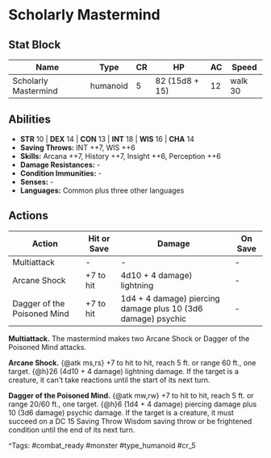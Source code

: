 # Scholarly Mastermind

## Stat Block

| Name | Type | CR | HP | AC | Speed |
|------|------|----|----|----|-------|
| Scholarly Mastermind | humanoid | 5 | 82 (15d8 + 15) | 12 | walk 30 |

## Abilities

- **STR** 10 | **DEX** 14 | **CON** 13 | **INT** 18 | **WIS** 16 | **CHA** 14
- **Saving Throws:** INT ++7, WIS ++6  
- **Skills:** Arcana ++7, History ++7, Insight ++6, Perception ++6  
- **Damage Resistances:** -  
- **Condition Immunities:** -  
- **Senses:** -  
- **Languages:** Common plus three other languages


## Actions

| Action | Hit or Save | Damage | On Save |
|--------|--------------|--------|----------|
| Multiattack | - | - | - |
| Arcane Shock | +7 to hit | 4d10 + 4 damage) lightning | - |
| Dagger of the Poisoned Mind | +7 to hit | 1d4 + 4 damage) piercing damage plus 10 (3d6 damage) psychic | - |

**Multiattack.** The mastermind makes two Arcane Shock or Dagger of the Poisoned Mind attacks.

**Arcane Shock.** {@atk ms,rs} +7 to hit to hit, reach 5 ft. or range 60 ft., one target. {@h}26 (4d10 + 4 damage) lightning damage. If the target is a creature, it can't take reactions until the start of its next turn.

**Dagger of the Poisoned Mind.** {@atk mw,rw} +7 to hit to hit, reach 5 ft. or range 20/60 ft., one target. {@h}6 (1d4 + 4 damage) piercing damage plus 10 (3d6 damage) psychic damage. If the target is a creature, it must succeed on a DC 15 Saving Throw Wisdom saving throw or be frightened condition until the end of its next turn.


^Tags: #combat_ready #monster #type_humanoid #cr_5
